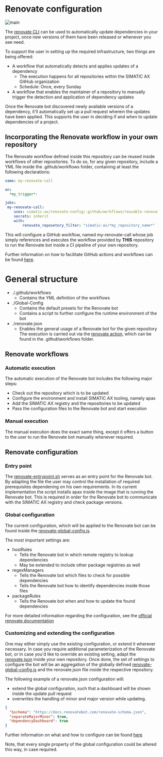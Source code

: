 # Renovate configuration
![main](https://docs.renovatebot.com/assets/images/mend-renovate-cli-banner.jpg)

The [renovate CLI](https://docs.renovatebot.com/) can be used to automatically update dependencies in your project, once new versions of them have been released or whenever you see need.

To support the user in setting up the required infrastructure, two things are being offered:
- A workflow that automatically detects and applies updates of a dependency
  - The execution happens for all repositories within the SIMATIC AX GitHub organization
  - Schedule: Once, every Sunday
- A workflow that enables the maintainer of a repository to manually trigger the detection and application of dependency updates

Once the Renovate bot discovered newly available versions of a dependency, it'll automatically set up a pull request wherein the updates have been applied. This supports the user in deciding if and when to update dependencies of a project.

## Incorporating the Renovate workflow in your own repository

The Renovate workflow defined inside this repository can be reused inside workflows of other repositories. To do so, for any given repository, include a YML file inside the .github/workflows folder, containing at least the following declarations:

```yml
name: my-renovate-call

on:
  *my_trigger*:

jobs:
 my-renovate-call:
    uses: simatic-ax/renovate-config/.github/workflows/reusable-renovate-workflow.yml@main
    secrets: inherit
    with:
        renovate_reposetory_filter: "simatic-ax/*my_repository_name*"
```

This will configure a GitHub workflow, named my-renovate-call whose job simply references and executes the workflow provided by **THIS** repository to run the Renovate bot inside a CI pipeline of your own repository.

Further information on how to facilitate GitHub actions and workflows can be found [here](https://docs.github.com/en/actions).

# General structure

- ./.github/workflows
  - Contains the YML definition of the workflows
- ./Global-Config
  - Contains the default presets for the Renovate bot
  - Contains a script to further configure the runtime environment of the bot
- ./renovate.json
  - Enables the general usage of a Renovate bot for the given repository
The execution is carried out via the [renovate action](https://github.com/simatic-ax/renovate-config/blob/chore/set_up_renovate/.github/workflows/renovate.yml), which can be found in the .github\workflows folder.

## Renovate workflows

### Automatic execution

The automatic execution of the Renovate bot includes the following major steps:
- Check out the repository which is to be updated
- Configure the environment and install SIMATIC AX tooling, namely apax
- Add the SIMATIC AX registry and the repositories to be updated
- Pass the configuration files to the Renovate bot and start execution

### Manual execution

The manual execution does the exact same thing, except it offers a button to the user to run the Renovate bot manually whenever required.

## Renovate configuration

### Entry point

The [renovate-entrypoint.sh](./Global-Config/renovate-entrypoint.sh) serves as an entry point for the Renovate bot. By adapting the file the user may control the installation of required prerequisites dependening on his own requirements. In its current implementation the script installs apax inside the image that is running the Renovate bot. This is required in order for the Renovate bot to communicate with the SIMATIC AX registry and check package versions.

### Global configuration

The current configuration, which will be applied to the Renovate bot can be found inside the [renovate-global-config.js](./Global-Config/renovate-global-config.js).

The most important settings are:
  - hostRules
    - Tells the Renovate bot in which remote registry to lookup dependencies
    - May be extended to include other package registries as well
  - regexManagers
    - Tells the Renovate bot which files to check for possible dependencies
    - Tells the Renovate bot how to identify dependencies inside those files
  - packageRules
    - Tells the Renovate bot when and how to update the found dependencies

For more detailed information regarding the configuration, see the [official renovate documentation](https://docs.renovatebot.com/configuration-options/)


### Customizing and extending the configuration

One may either simply use the existing configuration, or extend it wherever necessary. In case you require additional parameterization of the Renovate bot, or in case you'd like to override an existing setting, adapt the [renovate.json](./renovate.json) inside your own repository. Once done, the set of settings to configure the bot will be an aggregation of the globally defined [renovate-global-config.js](./Global-Config/renovate-global-config.js) and the renovate.json file inside the respective repository.

The following example of a renovate.json configuration will:
  - extend the global configuration, such that a dashboard will be shown inside the update pull request
  - overwrites the handling of minor and major version while updating.

```json
{
  "$schema": "https://docs.renovatebot.com/renovate-schema.json",
  "separateMajorMinor": true,
  "dependencyDashboard": true
}
```

Further information on what and how to configure can be found [here](https://docs.renovatebot.com/configuration-options/)

Note, that every single property of the global configuration could be altered this way, in case required.
